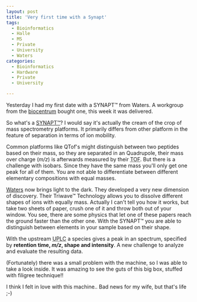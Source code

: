 ```yaml
---
layout: post
title: 'Very first time with a Synapt'
tags:
  - Bioinformatics
  - Halle
  - MS
  - Private
  - University
  - Waters
categories:
  - Bioinformatics
  - Hardware
  - Private
  - University

---
```


Yesterday I had my first date with a SYNAPT&trade; from Waters. A workgroup from the <a href="http://www.biochemtech.uni-halle.de/pflanze/?lang=en">biocentrum</a> bought one, this week it was delivered.


So what's a <a href="http://www.waters.com/waters/nav.htm?cid=10131968">SYNAPT&trade;</a>? I would say it's actually the cream of the crop of mass spectrometry platforms. It primarily differs from other platform in the feature of separation in terms of ion mobility.

Common platforms like QTof's might distinguish between two peptides based on their mass, so they are separated in an Quadrupole, their mass over charge (<em>m/z</em>) is afterwards measured by their <abbr title="time of flight">TOF</abbr>. But there is a challenge with isobars. Since they have the same mass you'll only get one peak for all of them. You are not able to differentiate between different elementary compositions with equal masses.

<a href="http://www.waters.com/waters/home.htm">Waters</a> now brings light to the dark. They developed a very new dimension of discovery. Their Triwave&trade; Technology allows you to dissolve different shapes of ions with equally mass. Actually I can't tell you how it works, but take two sheets of paper, crush one of it and throw both out of your window. You see, there are some physics that let one of these papers reach the ground faster than the other one. With the SYNAPT&trade; you are able to distinguish between elements in your sample based on their shape.

With the upstream <abbr title="Ultra Performance Liquid Chromatography">UPLC</abbr> a species gives a peak in an spectrum, specified by <strong>retention time, <em>m/z</em>, shape and intensity</strong>. A new challenge to analyze and evaluate the resulting data.

(Fortunately) there was a small problem with the machine, so I was able to take a look inside. It was amazing to see the guts of this big box, stuffed with filigree technique!!

I think I felt in love with this machine.. Bad news for my wife, but that's life ;-)
